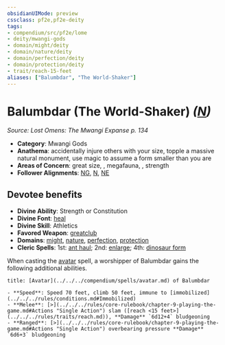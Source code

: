 ```yaml
---
obsidianUIMode: preview
cssclass: pf2e,pf2e-deity
tags:
- compendium/src/pf2e/lome
- deity/mwangi-gods
- domain/might/deity
- domain/nature/deity
- domain/perfection/deity
- domain/protection/deity
- trait/reach-15-feet
aliases: ["Balumbdar", "The World-Shaker"]
---
```

# Balumbdar (The World-Shaker) *([N](../../../Rules/traits/neutral-b1.md))*  
*Source: Lost Omens: The Mwangi Expanse p. 134*  

- **Category**: Mwangi Gods
- **Anathema**: accidentally injure others with your size, topple a massive natural monument, use magic to assume a form smaller than you are
- **Areas of Concern**: great size, , megafauna, , strength
- **Follower Alignments**: [NG](../../../Rules/traits/neutral-good-b1.md), [N](../../../Rules/traits/neutral-b1.md), [NE](../../../Rules/traits/neutral-evil-b1.md)

## Devotee benefits

- **Divine Ability**: Strength or Constitution
- **Divine Font**: [heal](../../spells/heal.md)
- **Divine Skill**: Athletics
- **Favored Weapon**: [greatclub](../../equipment/items/greatclub.md)
- **Domains**: [might](../domains.md#Might), [nature](../domains.md#Nature), [perfection](../domains.md#Perfection), [protection](../domains.md#Protection)
- **Cleric Spells**: 1st: [ant haul](../../spells/ant-haul.md); 2nd: [enlarge](../../spells/enlarge.md); 4th: [dinosaur form](../../spells/dinosaur-form.md)

When casting the [avatar](../../spells/avatar.md) spell, a worshipper of Balumbdar gains the following additional abilities.

```ad-embed-avatar
title: [Avatar](../../../compendium/spells/avatar.md) of Balumbdar

- **Speed**: Speed 70 feet, climb 50 feet, immune to [immobilized](../../../rules/conditions.md#Immobilized)
- **Melee**: [>](../../../rules/core-rulebook/chapter-9-playing-the-game.md#Actions "Single Action") slam ([reach <15 feet>](../../../rules/traits/reach.md)), **Damage** `6d12+4` bludgeoning
- **Ranged**: [>](../../../rules/core-rulebook/chapter-9-playing-the-game.md#Actions "Single Action") overbearing pressure **Damage** `6d6+3` bludgeoning
```

